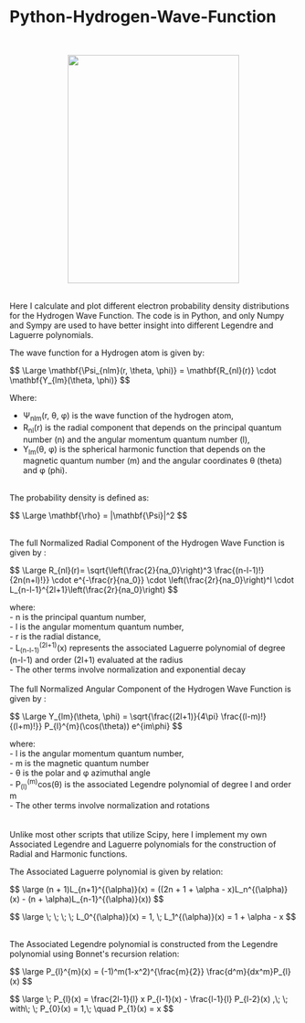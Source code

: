 
# Python-Hydrogen-Wave-Function

<br />
<p align="center">
  <img src="HydrogenImages/1.png" width="300" height="400">
</p>

<br />
Here I calculate and plot different electron probability density distributions for the Hydrogen Wave Function. The code is in Python, and only Numpy and Sympy are used to have better insight into different Legendre and Laguerre polynomials.

The wave function for a Hydrogen atom is given by:
<br />
<p>
$$
\Large \mathbf{\Psi_{nlm}(r, \theta, \phi)} = \mathbf{R_{nl}(r)} \cdot \mathbf{Y_{lm}(\theta, \phi)}
$$
</p>

Where:
- Ψ<sub>nlm</sub>(r, θ, φ) is the wave function of the hydrogen atom,
- R<sub>nl</sub>(r) is the radial component that depends on the principal quantum number \(n\) and the angular momentum quantum number \(l\),
- Y<sub>lm</sub>(θ, φ) is the spherical harmonic function that depends on the magnetic quantum number \(m\) and the angular coordinates θ (theta) and φ (phi).

<br />
The probability density is defined as:
<p>
$$
\Large \mathbf{\rho} = |\mathbf{\Psi}|^2
$$
</p>

<br />
The full Normalized Radial Component of the Hydrogen Wave Function is given by :

<p>
$$
 \Large R_{nl}(r)= \sqrt{\left(\frac{2}{na_0}\right)^3 \frac{(n-l-1)!}{2n(n+l)!}} \cdot e^{-\frac{r}{na_0}} \cdot \left(\frac{2r}{na_0}\right)^l \cdot L_{n-l-1}^{2l+1}\left(\frac{2r}{na_0}\right) 
$$
</p>
where:
<br />
- n is the principal quantum number,
<br />
- l is the angular momentum quantum number,
<br />
- r is the radial distance,
<br />
- L<sub>(n-l-1)</sub><sup>(2l+1)</sup>(x) represents the associated Laguerre polynomial of degree (n-l-1) and order (2l+1) evaluated at the radius
<br />
- The other terms involve normalization and exponential decay

<br />
<br />
The full Normalized Angular Component of the Hydrogen Wave Function is given by :

<br />
<p>
$$
 \Large Y_{lm}(\theta, \phi) = \sqrt{\frac{(2l+1)}{4\pi} \frac{(l-m)!}{(l+m)!}} P_{l}^{m}(\cos(\theta)) e^{im\phi}
$$
</p>
where:
<br />
- l is the angular momentum quantum number,
<br />
- m is the magnetic quantum number
<br />
- θ is the polar and φ azimuthal angle
<br />
- P<sub>(l)</sub><sup>(m)</sup>cos(θ) is the associated Legendre polynomial of degree l and order m 
<br />
- The other terms involve normalization and rotations
<br />
<br />
<br />
Unlike most other scripts that utilize Scipy, here I implement my own Associated Legendre and Laguerre polynomials for the construction of Radial and Harmonic functions. 
<br />

The Associated Laguerre polynomial is given by relation:
<br />
<p>
$$
 \large (n + 1)L_{n+1}^{(\alpha)}(x) = ((2n + 1 + \alpha - x)L_n^{(\alpha)}(x) - (n + \alpha)L_{n-1}^{(\alpha)}(x)) 
$$
</p>
<p>
$$
\large \; \;  \; \; L_0^{(\alpha)}(x) = 1, \; L_1^{(\alpha)}(x) = 1 + \alpha - x
$$
</p>

<br />
The Associated Legendre polynomial is constructed from the Legendre polynomial using Bonnet's recursion relation:
<br />
<p>
$$
 \large P_{l}^{m}(x) = (-1)^m(1-x^2)^{\frac{m}{2}} \frac{d^m}{dx^m}P_{l}(x) 
$$
</p>
<p>
$$
\large \; P_{l}(x) = \frac{2l-1}{l} x P_{l-1}(x) - \frac{l-1}{l} P_{l-2}(x) ,\; \;  with\; \;  P_{0}(x) = 1,\;  \quad P_{1}(x) = x
$$
</p>
